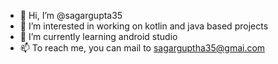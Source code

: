- 👋 Hi, I’m @sagargupta35
- 👀 I’m interested in working on kotlin and java based projects 
- 🌱 I’m currently learning android studio
- 📫 To reach me, you can mail to sagarguptha35@gmai.com

<!---
sagargupta35/sagargupta35 is a ✨ special ✨ repository because its `README.md` (this file) appears on your GitHub profile.
You can click the Preview link to take a look at your changes.
--->
